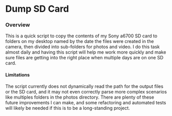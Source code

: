 # Dump SD Card

### Overview
This is a quick script to copy the contents of my Sony a6700 SD card to folders on my desktop named by the date the files were created in the camera, then divided into sub-folders for photos and video. I do this task almost daily and having this script will help me work more quickly and make sure files are getting into the right place when multiple days are on one SD card.

#### Limitations
The script currently does not dynamically read the path for the output files or the SD card, and it may not even correctly parse more complex scenarios like multiples folders in the photos directory. There are plenty of these future improvements I can make, and some refactoring and automated tests will likely be needed if this is to be a long-standing project.

